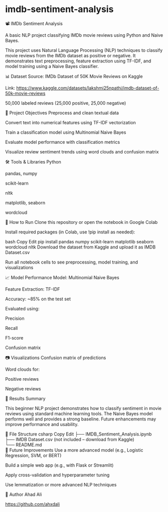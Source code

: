 # imdb-sentiment-analysis
📽️ IMDb Sentiment Analysis

A basic NLP project classifying IMDb movie reviews using Python and Naive Bayes.

This project uses Natural Language Processing (NLP) techniques to classify movie reviews from the IMDb dataset as positive or negative. It demonstrates text preprocessing, feature extraction using TF-IDF, and model training using a Naive Bayes classifier.

📊 Dataset
Source: IMDb Dataset of 50K Movie Reviews on Kaggle

Link: https://www.kaggle.com/datasets/lakshmi25npathi/imdb-dataset-of-50k-movie-reviews

50,000 labeled reviews (25,000 positive, 25,000 negative)

🧠 Project Objectives
Preprocess and clean textual data

Convert text into numerical features using TF-IDF vectorization

Train a classification model using Multinomial Naive Bayes

Evaluate model performance with classification metrics

Visualize review sentiment trends using word clouds and confusion matrix

🛠️ Tools & Libraries
Python

pandas, numpy

scikit-learn

nltk

matplotlib, seaborn

wordcloud

🚀 How to Run
Clone this repository or open the notebook in Google Colab

Install required packages (in Colab, use !pip install as needed):

bash
Copy
Edit
pip install pandas numpy scikit-learn matplotlib seaborn wordcloud nltk
Download the dataset from Kaggle and upload it as IMDB Dataset.csv

Run all notebook cells to see preprocessing, model training, and visualizations

📈 Model Performance
Model: Multinomial Naive Bayes

Feature Extraction: TF-IDF

Accuracy: ~85% on the test set

Evaluated using:

Precision

Recall

F1-score

Confusion matrix

📷 Visualizations
Confusion matrix of predictions

Word clouds for:

Positive reviews

Negative reviews

📝 Results Summary

This beginner NLP project demonstrates how to classify sentiment in movie reviews using standard machine learning tools. The Naive Bayes model performs well and provides a strong baseline. Future enhancements may improve performance and usability.

📁 File Structure
csharp
Copy
Edit
├── IMDB_Sentiment_Analysis.ipynb  
├── IMDB Dataset.csv (not included – download from Kaggle)  
└── README.md  
📌 Future Improvements
Use a more advanced model (e.g., Logistic Regression, SVM, or BERT)

Build a simple web app (e.g., with Flask or Streamlit)

Apply cross-validation and hyperparameter tuning

Use lemmatization or more advanced NLP techniques

👤 Author
Ahad Ali

https://github.com/ahxdali
